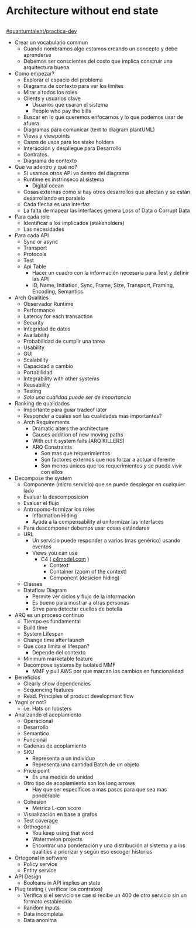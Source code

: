 # Architecture without end state



##

[#quantumtalent/practica-dev](bear://x-callback-url/open-tag?name=quantumtalent/practica-dev)

* Crear un vocabulario commun
  * Cuando nombramos algo estamos creando un concepto y debe aprenderse
  * Debemos ser conscientes del costo que implica construir una arquitectura buena
* Como empezar?
  * Explorar el espacio del problema
  * Diagrama de contexto para ver los limites
  * Mirar a todos los roles
  * Clients y usuarios clave
    * Usuarios que usaran el sistema
    * People who pay the bills
  * Buscar en lo que queremos enfocarnos y lo que podemos usar de afuera
  * Diagramas para comunicar (text to diagram plantUML)
  * Views y viewpoints
  * Casos de usos para los stake holders
  * Interacción y despliegue para Desarrollo
  * Contratos.
  * Diagrama de contexto
* Que va adentro y qué no?
  * Si usamos otros API va dentro del diagrama
  * Runtime es instrinseco al sistema
    * Digital ocean
  * Cosas externas como si hay otros desarrollos que afectan y se están desarrollando en paralelo
  * Cada flecha es una interfaz
  * La falta de mapear las interfaces genera Loss of Data o Corrupt Data
* Para cada role
  * Identificar a los implicados (stakeholders)
  * Las necesidades
* Para cada API
  * Sync or async
  * Transport
  * Protocols
  * Test
  * Api Table
    * Hacer un cuadro con la información necesaria para Test y definir las API
    * ID, Name, Initiation, Sync, Frame, Size, Transport, Framing, Encoding, Semantics
* Arch Qualities
  * Observador Runtime
  * Performance
  * Latency for each transaction
  * Security
  * Integridad de datos
  * Availability
  * Probabilidad de cumplir una tarea
  * Usability
  * GUI
  * Scalability
  * Capacidad a cambio
  * Portabilidad
  * Integrability with other systems
  * Reusability
  * Testing
  * _Solo una cualidad puede ser de importancia_
* Ranking de qualidades
  * Importante para guiar tradeof later
  * Responder a cuales son las cualidades más importantes?
  * Arch Requirements
    * Dramatic alters the architecture
    * Causes addition of new moving paths
    * With out it system fails (ARQ KILLERS)
    * ARQ Constraints
      * Son mas que requerimientos
      * Son factores externos que nos forzar a actuar diferente
      * Son menos únicos que los requerimientos y se puede vivir con ellos
* Decompose the system
  * Componente (micro servicio) que se puede desplegar en cualquier lado
  * Evaluar la descomposición
  * Evaluar el flujo
  * Antropomo-formizar los roles
    * Information Hiding
    * Ayuda a la compensability al uniformizar las interfaces
  * Para descomponer debemos usar cosas estándares
  * URL
    * Un servicio puede responder a varios (mas genérico) usando eventos
    * Views you can use
      * C4 ( [c4model.com](http://c4model.com) )
        * Context
        * Container (zoom of the context)
        * Component (desicion hiding)
  * Classes
  * Dataflow Diagram
    * Permite ver ciclos y flujo de la información
    * Es bueno para mostrar a otras personas
    * Sirve para detectar cuellos de botella
* ARQ es un proceso continuo
  * Tiempo es fundamental
  * Build time
  * System Lifespan
  * Change time after launch
  * Que cosa limita el lifespan?
    * Depende del contexto
  * Minimum marketable feature
  * Decompose systems by isolated MMF
    * MMF y pull AWS por que marcan los cambios en funcionalidad
* Beneficios
  * Clearly show dependencies
  * Sequencing features
  * Read. Principles of product development flow
* Yagni or not?
  * i.e. Hats on lobsters
* Analizando el acoplamiento
  * Operacional
  * Desarrollo
  * Semantico
  * Funcional
  * Cadenas de acoplamiento
  * SKU
    * Representa a un individuo
    * Representa una cantidad Batch de un objeto
  * Price point
    * Es una medida de unidad
  * Otro tipo de acoplamiento son los long arrows
    * Hay que ser específicos a mas pasos para que sea mas ponderable
  * Cohesion
    * Metrica L-con score
  * Visualización en base a grafos
  * Test coverage
  * Orthogonal
    * You keep using that word
    * Watermelon projects
    * Encontrar una ponderación y una distribución al sistema y a los qualities a priorizar y según eso escoger historias
* Ortogonal in software
  * Policy service
  * Entity service
* API Design
  * Booleans in API implies an state
* Plug testing ( verificar los contratos)
  * Verifica si el servicio se cae si recibe un 400 de otro servicio sin un formato establecido
  * Random inputs
  * Data incompleta
  * Data anonima
